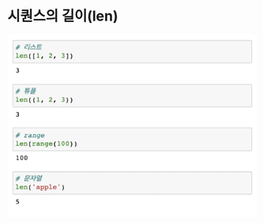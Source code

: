 # 시퀀스의 길이(len)

<img src="4.Container(컨테이너).assets/image-20210719141924498.png" alt="image-20210719141924498" style="zoom:67%;" />

